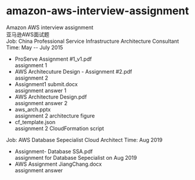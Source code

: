 # amazon-aws-interview-assignment
Amazon AWS interview assignment  
亚马逊AWS面试题  
Job: China Professional Service Infrastructure Architecture Consultant  
Time: May -- July 2015  


* ProServe Assignment #1_v1.pdf  
    assignment 1  
* AWS Architecuture Design - Assignment #2.pdf  
    assignment 2  
* Assignment1 submit.docx  
  assignment answer 1  
* AWS Architecture Design.pdf  
  assignment answer 2  
* aws_arch.pptx  
  assignment 2 architecture figure  
* cf_template.json  
  assignment 2 CloudFormation script  

Job: AWS Database Sepecialist Cloud Architect
Time: Aug 2019

* Assignment- Database SSA.pdf  
  assignment for Database Sepecialist on Aug 2019
* AWS Assignment JiangChang.docx   
  assignment answer   
  
